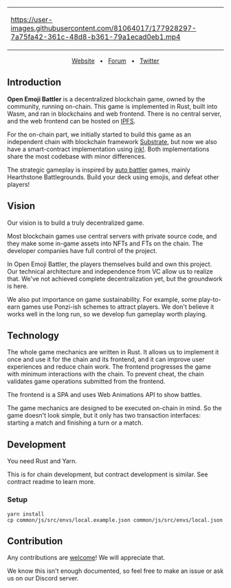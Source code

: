 <div align="center">

<table><tr><td width="500">

https://user-images.githubusercontent.com/81064017/177928297-7a75fa42-361c-48d8-b361-79a1ecad0eb1.mp4

</tr></td></table>

[Website](https://game.open-emoji-battler.community/)
&nbsp;
•
&nbsp;
[Forum](https://forum.open-emoji-battler.community/)
&nbsp;
•
&nbsp;
[Twitter](https://twitter.com/OEB_community)

</div>

## Introduction

**Open Emoji Battler** is a decentralized blockchain game, owned by the community, running on-chain. This game is implemented in Rust, built into Wasm, and ran in blockchains and web frontend. There is no central server, and the web frontend can be hosted on [IPFS](https://github.com/ipfs/ipfs).

For the on-chain part, we initially started to build this game as an independent chain with blockchain framework [Substrate](https://github.com/paritytech/substrate), but now we also have a smart-contract implementation using [ink!](https://github.com/paritytech/ink). Both implementations share the most codebase with minor differences.

The strategic gameplay is inspired by [auto battler](https://en.wikipedia.org/wiki/Auto_battler) games, mainly Hearthstone Battlegrounds. Build your deck using emojis, and defeat other players!

## Vision

Our vision is to build a truly decentralized game.

Most blockchain games use central servers with private source code, and they make some in-game assets into NFTs and FTs on the chain. The developer companies have full control of the project.

In Open Emoji Battler, the players themselves build and own this project. Our technical architecture and independence from VC allow us to realize that. We've not achieved complete decentralization yet, but the groundwork is here.

We also put importance on game sustainability. For example, some play-to-earn games use Ponzi-ish schemes to attract players. We don't believe it works well in the long run, so we develop fun gameplay worth playing.

## Technology

The whole game mechanics are written in Rust. It allows us to implement it once and use it for the chain and its frontend, and it can improve user experiences and reduce chain work. The frontend progresses the game with minimum interactions with the chain. To prevent cheat, the chain validates game operations submitted from the frontend.

The frontend is a SPA and uses Web Animations API to show battles.

The game mechanics are designed to be executed on-chain in mind. So the game doesn't look simple, but it only has two transaction interfaces: starting a match and finishing a turn or a match.

## Development

You need Rust and Yarn.

This is for chain development, but contract development is similar. See contract readme to learn more.

### Setup

```
yarn install
cp common/js/src/envs/local.example.json common/js/src/envs/local.json
```

## Contribution

Any contributions are [welcome](https://forum.open-emoji-battler.community/t/topic/38)! We will appreciate that.

We know this isn't enough documented, so feel free to make an issue or ask us on our Discord server.
